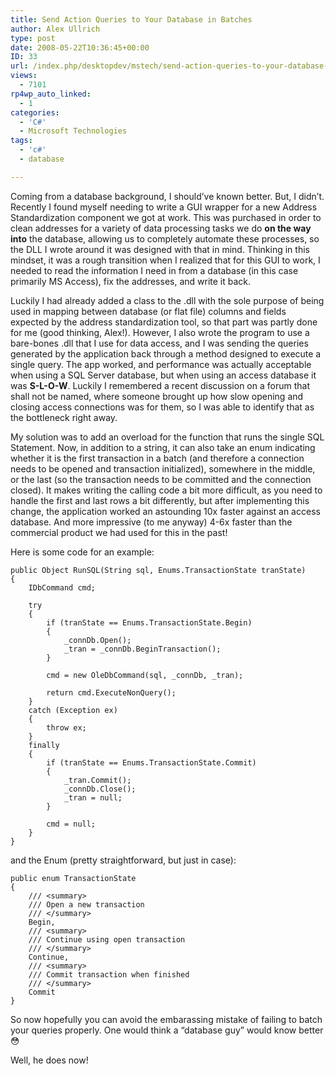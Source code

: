 ```yaml
---
title: Send Action Queries to Your Database in Batches
author: Alex Ullrich
type: post
date: 2008-05-22T10:36:45+00:00
ID: 33
url: /index.php/desktopdev/mstech/send-action-queries-to-your-database-in/
views:
  - 7101
rp4wp_auto_linked:
  - 1
categories:
  - 'C#'
  - Microsoft Technologies
tags:
  - 'c#'
  - database

---
```

Coming from a database background, I should&#8217;ve known better. But, I didn&#8217;t. Recently I found myself needing to write a GUI wrapper for a new Address Standardization component we got at work. This was purchased in order to clean addresses for a variety of data processing tasks we do **on the way into** the database, allowing us to completely automate these processes, so the DLL I wrote around it was designed with that in mind. Thinking in this mindset, it was a rough transition when I realized that for this GUI to work, I needed to read the information I need in from a database (in this case primarily MS Access), fix the addresses, and write it back. 

Luckily I had already added a class to the .dll with the sole purpose of being used in mapping between database (or flat file) columns and fields expected by the address standardization tool, so that part was partly done for me (good thinking, Alex!). However, I also wrote the program to use a bare-bones .dll that I use for data access, and I was sending the queries generated by the application back through a method designed to execute a single query. The app worked, and performance was actually acceptable when using a SQL Server database, but when using an access database it was **S-L-O-W**. Luckily I remembered a recent discussion on a forum that shall not be named, where someone brought up how slow opening and closing access connections was for them, so I was able to identify that as the bottleneck right away.

My solution was to add an overload for the function that runs the single SQL Statement. Now, in addition to a string, it can also take an enum indicating whether it is the first transaction in a batch (and therefore a connection needs to be opened and transaction initialized), somewhere in the middle, or the last (so the transaction needs to be committed and the connection closed). It makes writing the calling code a bit more difficult, as you need to handle the first and last rows a bit differently, but after implementing this change, the application worked an astounding 10x faster against an access database. And more impressive (to me anyway) 4-6x faster than the commercial product we had used for this in the past!

Here is some code for an example:

```CSharp
public Object RunSQL(String sql, Enums.TransactionState tranState)
{
    IDbCommand cmd;

    try
    {
        if (tranState == Enums.TransactionState.Begin)
        {
            _connDb.Open();
            _tran = _connDb.BeginTransaction();
        }

        cmd = new OleDbCommand(sql, _connDb, _tran);

        return cmd.ExecuteNonQuery();
    }
    catch (Exception ex)
    {
        throw ex;
    }
    finally
    {
        if (tranState == Enums.TransactionState.Commit)
        {
            _tran.Commit();
            _connDb.Close();
            _tran = null;
        }

        cmd = null;
    }
}
```

and the Enum (pretty straightforward, but just in case):

```CSharp
public enum TransactionState
{
    /// <summary>
    /// Open a new transaction
    /// </summary>
    Begin,
    /// <summary>
    /// Continue using open transaction
    /// </summary>
    Continue,
    /// <summary>
    /// Commit transaction when finished
    /// </summary>
    Commit
}
```

So now hopefully you can avoid the embarassing mistake of failing to batch your queries properly. One would think a &#8220;database guy&#8221; would know better 😳

Well, he does now!